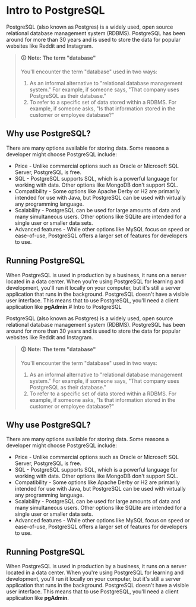 # Intro to PostgreSQL

PostgreSQL (also known as Postgres) is a widely used, open source relational database management system (RDBMS). PostgreSQL has been around for more than 30 years and is used to store the data for popular websites like Reddit and Instagram.

>**🛈 Note: The term "database"**
>
>You'll encounter the term "database" used in two ways:
>
>1.  As an informal alternative to "relational database management system." For example, if someone says, "That company uses PostgreSQL as their database."
>2.  To refer to a specific set of data stored within a RDBMS. For example, if someone asks, "Is that information stored in the customer or employee database?"

## Why use PostgreSQL?

There are many options available for storing data. Some reasons a developer might choose PostgreSQL include:

-   Price - Unlike commercial options such as Oracle or Microsoft SQL Server, PostgreSQL is free.
-   SQL - PostgreSQL supports SQL, which is a powerful language for working with data. Other options like MongoDB don't support SQL.
-   Compatibility - Some options like Apache Derby or H2 are primarily intended for use with Java, but PostgreSQL can be used with virtually any programming language.
-   Scalability - PostgreSQL can be used for large amounts of data and many simultaneous users. Other options like SQLite are intended for a single user or smaller data sets.
-   Advanced features - While other options like MySQL focus on speed or ease-of-use, PostgreSQL offers a larger set of features for developers to use.

## Running PostgreSQL

When PostgreSQL is used in production by a business, it runs on a server located in a data center. When you're using PostgreSQL for learning and development, you'll run it locally on your computer, but it's still a server application that runs in the background. PostgreSQL doesn't have a visible user interface. This means that to use PostgreSQL, you'll need a client application like **pgAdmin**.# Intro to PostgreSQL

PostgreSQL (also known as Postgres) is a widely used, open source relational database management system (RDBMS). PostgreSQL has been around for more than 30 years and is used to store the data for popular websites like Reddit and Instagram.

>**🛈 Note: The term "database"**
>
>You'll encounter the term "database" used in two ways:
>
>1.  As an informal alternative to "relational database management system." For example, if someone says, "That company uses PostgreSQL as their database."
>2.  To refer to a specific set of data stored within a RDBMS. For example, if someone asks, "Is that information stored in the customer or employee database?"

## Why use PostgreSQL?

There are many options available for storing data. Some reasons a developer might choose PostgreSQL include:

-   Price - Unlike commercial options such as Oracle or Microsoft SQL Server, PostgreSQL is free.
-   SQL - PostgreSQL supports SQL, which is a powerful language for working with data. Other options like MongoDB don't support SQL.
-   Compatibility - Some options like Apache Derby or H2 are primarily intended for use with Java, but PostgreSQL can be used with virtually any programming language.
-   Scalability - PostgreSQL can be used for large amounts of data and many simultaneous users. Other options like SQLite are intended for a single user or smaller data sets.
-   Advanced features - While other options like MySQL focus on speed or ease-of-use, PostgreSQL offers a larger set of features for developers to use.

## Running PostgreSQL

When PostgreSQL is used in production by a business, it runs on a server located in a data center. When you're using PostgreSQL for learning and development, you'll run it locally on your computer, but it's still a server application that runs in the background. PostgreSQL doesn't have a visible user interface. This means that to use PostgreSQL, you'll need a client application like **pgAdmin**.
